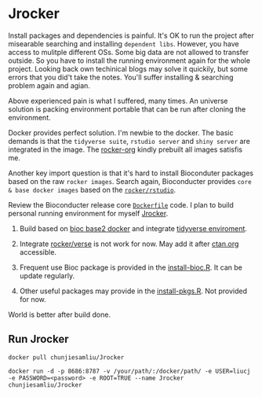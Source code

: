 # Jrocker

Install packages and dependencies is painful. It's OK to run the project after misearable searching and installing `dependent libs`. However, you have access to mulitple different OSs. Some big data are not allowed to transfer outside. So you have to install the running environment again for the whole project. Looking back own techinical blogs may solve it quickily, but some errors that you did't take the notes. You'll suffer installing & searching problem again and agian.

Above experienced pain is what I suffered, many times. An universe solution is packing environment portable that can be run after cloning the environment.

Docker provides perfect solution. I'm newbie to the docker. The basic demands is that the `tidyverse suite`, `rstudio server` and `shiny server` are integrated in the image. The [rocker-org](https://github.com/rocker-org/rocker) kindly prebuilt all images satisfis me.

Another key import question is that it's hard to install Bioconduter packages based on the raw `rocker images`. Search again, Bioconducter provides `core & base docker images` based on the [`rocker/rstudio`](https://hub.docker.com/r/rocker/rstudio/).

Review the Bioconducter release core [`Dockerfile`](https://github.com/Bioconductor/bioc_docker/blob/master/out/release_core/Dockerfile) code. I plan to build personal running environment for myself [Jrocker](https://github.com/chunjie-sam-liu/jrocker).

1. Build based on [bioc base2 docker](https://hub.docker.com/r/bioconductor/release_core2/) and integrate [tidyverse enviroment](https://github.com/rocker-org/rocker-versioned/blob/master/tidyverse/devel/Dockerfile).

2. Integrate [rocker/verse](https://github.com/rocker-org/rocker-versioned/blob/master/verse/devel/Dockerfile) is not work for now. May add it after [ctan.org](http://ctan.org) accessible.

3. Frequent use Bioc package is provided in the [install-bioc.R](./install-bioc.R). It can be update regularly.

4. Other useful packages may provide in the [install-pkgs.R](./install-pkgs.R). Not provided for now.

World is better after build done.

## Run Jrocker

```Shell
docker pull chunjiesamliu/Jrocker

docker run -d -p 8686:8787 -v /your/path/:/docker/path/ -e USER=liucj -e PASSWORD=<password> -e ROOT=TRUE --name Jrocker chunjiesamliu/Jrocker
```